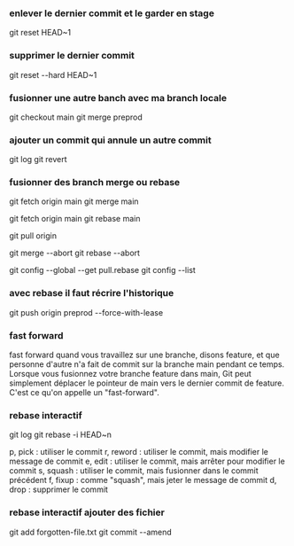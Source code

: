 
### enlever le dernier commit et le garder en stage
git reset HEAD~1

### supprimer le dernier commit 
git reset --hard HEAD~1

### fusionner une autre banch avec ma branch locale
git checkout main
git merge preprod

### ajouter un commit qui annule un autre commit
git log
git revert <commit-hash>


### fusionner des branch merge ou rebase

git fetch origin main
git merge main

git fetch origin main
git rebase main

git pull origin <branch-name>

git merge --abort
git rebase --abort

git config --global --get pull.rebase
git config --list

### avec rebase il faut récrire l'historique
git push origin preprod --force-with-lease


### fast forward
fast forward quand vous travaillez sur une branche, disons feature, et que personne d'autre n'a fait de commit sur la branche main pendant ce temps. Lorsque vous fusionnez votre branche feature dans main, Git peut simplement déplacer le pointeur de main vers le dernier commit de feature. C'est ce qu'on appelle un "fast-forward".

### rebase interactif 
git log 
git rebase -i HEAD~n

p, pick : utiliser le commit
r, reword : utiliser le commit, mais modifier le message de commit
e, edit : utiliser le commit, mais arrêter pour modifier le commit
s, squash : utiliser le commit, mais fusionner dans le commit précédent
f, fixup : comme "squash", mais jeter le message de commit
d, drop : supprimer le commit

### rebase interactif ajouter des fichier
git add forgotten-file.txt
git commit --amend



